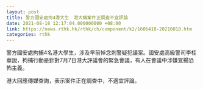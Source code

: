 ```yaml
---
layout: post
title: 警方國安處拘4港大生　港大稱案件正調查不宜評論
date: 2021-08-18 12:17:04.000000000 +08:00
link: https://news.rthk.hk/rthk/ch/component/k2/1606418-20210818.htm
categories: rthk
---
```


警方國安處拘捕4名港大學生，涉及早前悼念刺警疑犯議案。國安處高級警司李桂華說，拘捕行動是針對7月7日港大評議會的緊急會議，有人在會議中涉嫌宣揚恐怖主義。

港大回應傳媒查詢，表示案件正在調查中，不適宜評論。
